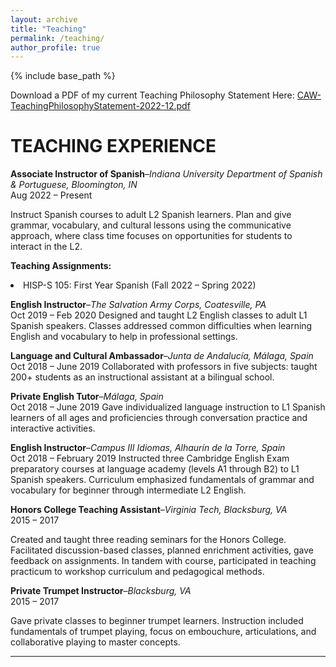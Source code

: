 ```yaml
---
layout: archive
title: "Teaching"
permalink: /teaching/
author_profile: true
---
```

{% include base_path %}

Download a PDF of my current Teaching Philosophy Statement Here: [CAW-TeachingPhilosophyStatement-2022-12.pdf](https://github.com/caroalyse/caroalyse.github.io/files/10212632/CAW-TeachingPhilosophyStatement-2022-12.pdf)

TEACHING EXPERIENCE
======
<p><strong>Associate Instructor of Spanish</strong>–<em>Indiana University Department of Spanish & Portuguese, Bloomington, IN</em><br>
Aug 2022 – Present 

Instruct Spanish courses to adult L2 Spanish learners. Plan and give grammar, vocabulary, and cultural lessons using the communicative approach, where class time focuses on opportunities for students to interact in the L2.  
	
<strong>Teaching Assignments:</strong>
	<li>HISP-S 105: First Year Spanish (Fall 2022 – Spring 2022)</li> 

<p><strong>English Instructor</strong>–<em>The Salvation Army Corps, Coatesville, PA</em><br>
Oct 2019 – Feb 2020
Designed and taught L2 English classes to adult L1 Spanish speakers. Classes addressed common difficulties when learning English and vocabulary to help in professional settings. 
	
<p><strong>Language and Cultural Ambassador</strong>–<em>Junta de Andalucía, Málaga, Spain</em><br>
Oct 2018 – June 2019
Collaborated with professors in five subjects: taught 200+ students as an instructional assistant at a bilingual school. 
	
<p><strong>Private English Tutor</strong>–<em>Málaga, Spain</em><br>
Oct 2018 – June 2019
Gave individualized language instruction to L1 Spanish learners of all ages and proficiencies through conversation practice and interactive activities. 

<p><strong>English Instructor</strong>–<em>Campus III Idiomas, Alhaurín de la Torre, Spain</em><br>
Oct 2018 – February 2019
Instructed three Cambridge English Exam preparatory courses at language academy (levels A1 through B2) to L1 Spanish speakers. Curriculum emphasized fundamentals of grammar and vocabulary for beginner through intermediate L2 English.   

<p><strong>Honors College Teaching Assistant</strong>–<em>Virginia Tech, Blacksburg, VA</em><br>
2015 – 2017

Created and taught three reading seminars for the Honors College. Facilitated discussion-based classes, planned enrichment activities, gave feedback on assignments. In tandem with course, participated in teaching practicum to workshop curriculum and pedagogical methods. 

<p><strong>Private Trumpet Instructor</strong>–<em>Blacksburg, VA</em><br>
2015 – 2017 

Gave private classes to beginner trumpet learners. Instruction included fundamentals of trumpet playing, focus on embouchure, articulations, and collaborative playing to master concepts. 

****
